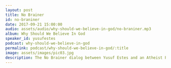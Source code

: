 ```yaml
---
layout: post
title: No Brainer
id: no-braniner
date: 2017-09-21 15:00:00
audio: assets/audio/why-should-we-believe-in-god/no-braniner.mp3
album: Why Should We Believe In God
speaker_id: yusufestes 
podcast: why-should-we-believe-in-god
permalink: podcast/why-should-we-believe-in-god/:title
image: assets/images/pic03.jpg
description: The No Brainer dialog between Yusuf Estes and an Atheist Professor.
---
```

